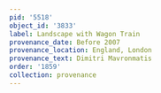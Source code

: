 ```yaml
---
pid: '5518'
object_id: '3833'
label: Landscape with Wagon Train
provenance_date: Before 2007
provenance_location: England, London
provenance_text: Dimitri Mavronmatis
order: '1859'
collection: provenance
---
```

